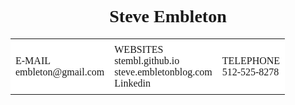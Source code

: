 
<style>
table {
    font-family: Georgia;
    border-collapse: collapse;
	text-align: center;
    width: 99%;
}

td, th{
    text-align: left;
    padding: 8px;
	background-color: #ffffff
}
tr{
	
}

</style>

<h1 style="text-align: center; font-family: Georgia;">Steve Embleton</h1>

<table>
  <tr>
    <td>E-MAIL<br>
		embleton@gmail.com</td>
	<td>WEBSITES<br>
		stembl.github.io<br>
		steve.embletonblog.com<br>
		Linkedin</td>
	<td>TELEPHONE<br>
		512-525-8278</td>

  </tr>
</table>
